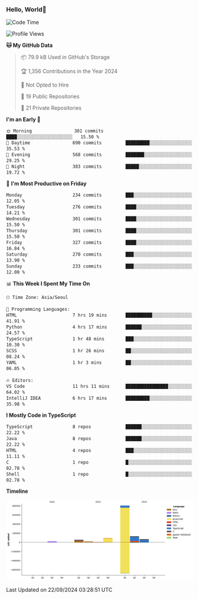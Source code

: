 
### Hello, World🐤

<!--START_SECTION:waka-->
![Code Time](http://img.shields.io/badge/Code%20Time-651%20hrs%2033%20mins-blue)

![Profile Views](http://img.shields.io/badge/Profile%20Views-24-blue)

**🐱 My GitHub Data** 

> 📦 79.9 kB Used in GitHub's Storage 
 > 
> 🏆 1,356 Contributions in the Year 2024
 > 
> 🚫 Not Opted to Hire
 > 
> 📜 19 Public Repositories 
 > 
> 🔑 21 Private Repositories 
 > 
**I'm an Early 🐤** 

```text
🌞 Morning                301 commits         ████░░░░░░░░░░░░░░░░░░░░░   15.50 % 
🌆 Daytime                690 commits         █████████░░░░░░░░░░░░░░░░   35.53 % 
🌃 Evening                568 commits         ███████░░░░░░░░░░░░░░░░░░   29.25 % 
🌙 Night                  383 commits         █████░░░░░░░░░░░░░░░░░░░░   19.72 % 
```
📅 **I'm Most Productive on Friday** 

```text
Monday                   234 commits         ███░░░░░░░░░░░░░░░░░░░░░░   12.05 % 
Tuesday                  276 commits         ████░░░░░░░░░░░░░░░░░░░░░   14.21 % 
Wednesday                301 commits         ████░░░░░░░░░░░░░░░░░░░░░   15.50 % 
Thursday                 301 commits         ████░░░░░░░░░░░░░░░░░░░░░   15.50 % 
Friday                   327 commits         ████░░░░░░░░░░░░░░░░░░░░░   16.84 % 
Saturday                 270 commits         ███░░░░░░░░░░░░░░░░░░░░░░   13.90 % 
Sunday                   233 commits         ███░░░░░░░░░░░░░░░░░░░░░░   12.00 % 
```


📊 **This Week I Spent My Time On** 

```text
🕑︎ Time Zone: Asia/Seoul

💬 Programming Languages: 
HTML                     7 hrs 19 mins       ██████████░░░░░░░░░░░░░░░   41.91 % 
Python                   4 hrs 17 mins       ██████░░░░░░░░░░░░░░░░░░░   24.57 % 
TypeScript               1 hr 48 mins        ███░░░░░░░░░░░░░░░░░░░░░░   10.30 % 
SCSS                     1 hr 26 mins        ██░░░░░░░░░░░░░░░░░░░░░░░   08.24 % 
YAML                     1 hr 3 mins         ██░░░░░░░░░░░░░░░░░░░░░░░   06.05 % 

🔥 Editors: 
VS Code                  11 hrs 11 mins      ████████████████░░░░░░░░░   64.02 % 
IntelliJ IDEA            6 hrs 17 mins       █████████░░░░░░░░░░░░░░░░   35.98 % 
```

**I Mostly Code in TypeScript** 

```text
TypeScript               8 repos             ██████░░░░░░░░░░░░░░░░░░░   22.22 % 
Java                     8 repos             ██████░░░░░░░░░░░░░░░░░░░   22.22 % 
HTML                     4 repos             ███░░░░░░░░░░░░░░░░░░░░░░   11.11 % 
C                        1 repo              █░░░░░░░░░░░░░░░░░░░░░░░░   02.78 % 
Shell                    1 repo              █░░░░░░░░░░░░░░░░░░░░░░░░   02.78 % 
```



**Timeline**

![Lines of Code chart](https://raw.githubusercontent.com/jilpoom/jilpoom/main/assets/bar_graph.png)


 Last Updated on 22/09/2024 03:28:51 UTC
<!--END_SECTION:waka-->

